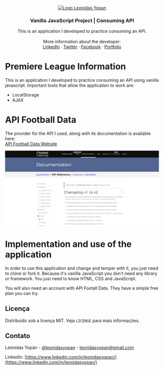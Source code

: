 <!-- PROJECT LOGO -->
<br />
<p align="center">
  <a href="https://leonidasyopan.com/">
    <img src="https://leonidasyopan.com/img/logo-leonidas-yopan.png" alt="Logo Leonidas Yopan" width="300" height="94" target="_blank">
  </a>

  <h3 align="center">Vanilla JavaScript Project | Consuming API</h3>

  <p align="center">
    This is an application I developed to practice consuming an API.
    <br />
    <br />
    More information about the developer:
    <br />
    <a href="https://www.linkedin.com/in/leonidasyopan/" target="_blank">LinkedIn</a>
    ·
    <a href="https://twitter.com/leonidasyopan" target="_blank">Twitter</a>
    ·
    <a href="https://www.facebook.com/leonidasyopan" target="_blank">Facebook</a>
    ·
    <a href="https://leonidasyopan.com/" target="_blank">Portfolio</a>
  </p>
</p>


# Premiere League Information

This is an application I developed to practice consuming an API using vanilla javascript. Important tools that allow the application to work are:
- LocalStorage
- AJAX

# API Football Data

The provider for the API I used, along with its documentation is available here: <br />
<a href="https://api.football-data.org/" target="_blank">API Football Data Website</a>

<img src="https://raw.githubusercontent.com/leonidasyopan/api-de-futebol/master/img/APIfootball-data.png" alt="API Football Data">

# Implementation and use of the application

In order to use this application and change and temper with it, you just need to clone or fork it. Because it's vanilla JavaScript you don't need any library or framework. You just need to know HTML, CSS and JavaScript.

You will also need an account with API Footall Data. They have a simple free plan you can try.

<!-- LICENSE -->
## Licença

Distribuído sob a licença MIT. Veja `LICENSE` para mais informações.


<!-- CONTACT -->
## Contato

Leônidas Yopán - [@leonidasyopan](https://twitter.com/leonidasyopan) - leonidasyopan@gmail.com

LinkedIn: [https://www.linkedin.com/in/leonidasyopan/](https://www.linkedin.com/in/leonidasyopan/)
